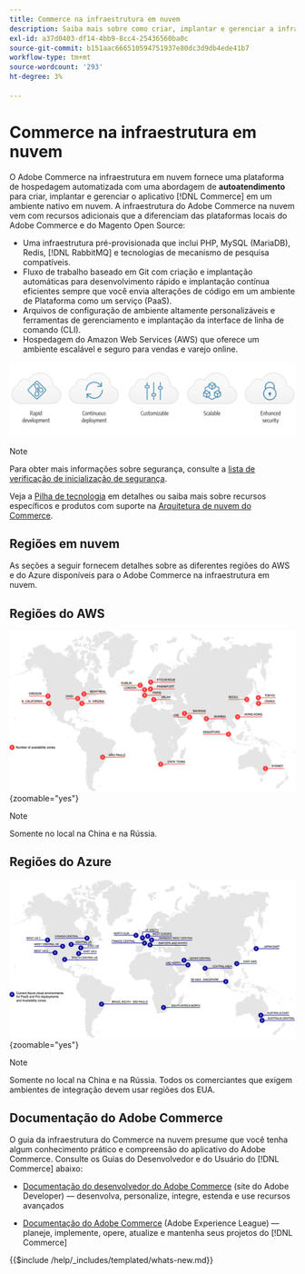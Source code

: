```yaml
---
title: Commerce na infraestrutura em nuvem
description: Saiba mais sobre como criar, implantar e gerenciar a infraestrutura do Commerce na nuvem.
exl-id: a37d0403-df14-4bb9-8cc4-25436560ba0c
source-git-commit: b151aac666510594751937e80dc3d9db4ede41b7
workflow-type: tm+mt
source-wordcount: '293'
ht-degree: 3%

---
```



# Commerce na infraestrutura em nuvem

O Adobe Commerce na infraestrutura em nuvem fornece uma plataforma de hospedagem automatizada com uma abordagem de **autoatendimento** para criar, implantar e gerenciar o aplicativo [!DNL Commerce] em um ambiente nativo em nuvem. A infraestrutura do Adobe Commerce na nuvem vem com recursos adicionais que a diferenciam das plataformas locais do Adobe Commerce e do Magento Open Source:

- Uma infraestrutura pré-provisionada que inclui PHP, MySQL (MariaDB), Redis, [!DNL RabbitMQ] e tecnologias de mecanismo de pesquisa compatíveis.
- Fluxo de trabalho baseado em Git com criação e implantação automáticas para desenvolvimento rápido e implantação contínua eficientes sempre que você envia alterações de código em um ambiente de Plataforma como um serviço (PaaS).
- Arquivos de configuração de ambiente altamente personalizáveis e ferramentas de gerenciamento e implantação da interface de linha de comando (CLI).
- Hospedagem do Amazon Web Services (AWS) que oferece um ambiente escalável e seguro para vendas e varejo online.

![Benefícios da nuvem](../assets/CloudBenefits.svg)

>[!NOTE]
>
>Para obter mais informações sobre segurança, consulte a [lista de verificação de inicialização de segurança](https://experienceleague.adobe.com/en/docs/commerce-on-cloud/user-guide/launch/checklist#security-configuration).

Veja a [Pilha de tecnologia](architecture/tech-stack.md) em detalhes ou saiba mais sobre recursos específicos e produtos com suporte na [Arquitetura de nuvem do Commerce](architecture/cloud-architecture.md).

<div id="recs-overview-body-1"></div>
<div id="recs-overview-body-2"></div>
<div id="recs-overview-body-3"></div>
<div id="recs-overview-body-4"></div>
<div id="recs-overview-body-5"></div>
<div id="recs-overview-body-6"></div>

## Regiões em nuvem

As seções a seguir fornecem detalhes sobre as diferentes regiões do AWS e do Azure disponíveis para o Adobe Commerce na infraestrutura em nuvem.

## Regiões do AWS

![Diagrama mostrando regiões do AWS](../assets/aws-regions.svg){zoomable="yes"}

>[!NOTE]
>
> Somente no local na China e na Rússia.

## Regiões do Azure

![Diagrama mostrando as regiões do Azure](../assets/azure-regions.svg){zoomable="yes"}

>[!NOTE]
>
> Somente no local na China e na Rússia. Todos os comerciantes que exigem ambientes de integração devem usar regiões dos EUA.

## Documentação do Adobe Commerce

O guia da infraestrutura do Commerce na nuvem presume que você tenha algum conhecimento prático e compreensão do aplicativo do Adobe Commerce. Consulte os Guias do Desenvolvedor e do Usuário do [!DNL Commerce] abaixo:

- [Documentação do desenvolvedor do Adobe Commerce](https://developer.adobe.com/commerce/docs/) (site do Adobe Developer) — desenvolva, personalize, integre, estenda e use recursos avançados

- [Documentação do Adobe Commerce](https://experienceleague.adobe.com/docs/commerce.html) (Adobe Experience League) — planeje, implemente, opere, atualize e mantenha seus projetos do [!DNL Commerce]

{{$include /help/_includes/templated/whats-new.md}}

<!-- Last updated from includes: 2025-09-03 16:00:46 -->

